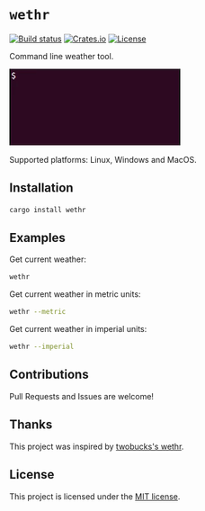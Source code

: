 # `wethr`

[![Build status][build-status-badge]][build-status-url]
[![Crates.io][crates-badge]][crates-url]
[![License][license-badge]][license-url]

Command line weather tool.

![wethr](wethr.gif)

Supported platforms: Linux, Windows and MacOS.

## Installation

```bash
cargo install wethr
```

## Examples

Get current weather:

```bash
wethr
```

Get current weather in metric units:

```bash
wethr --metric
```

Get current weather in imperial units:

```bash
wethr --imperial
```

## Contributions

Pull Requests and Issues are welcome!

## Thanks

This project was inspired by [twobucks's wethr][wethr].

## License

This project is licensed under the [MIT license](LICENSE).

[build-status-badge]: https://github.com/risoflora/wethr/actions/workflows/CI.yml/badge.svg?branch=master
[build-status-url]: https://github.com/risoflora/wethr/actions/workflows/CI.yml
[crates-badge]: https://img.shields.io/crates/v/wethr.svg
[crates-url]: https://crates.io/crates/wethr
[license-badge]: https://img.shields.io/crates/l/wethr.svg
[license-url]: https://github.com/risoflora/wethr#license
[wethr]: https://github.com/twobucks/wethr
